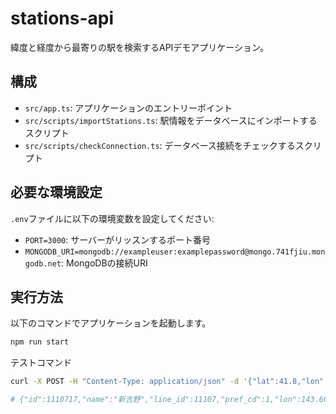 # stations-api

緯度と経度から最寄りの駅を検索するAPIデモアプリケーション。

## 構成

- `src/app.ts`: アプリケーションのエントリーポイント
- `src/scripts/importStations.ts`: 駅情報をデータベースにインポートするスクリプト
- `src/scripts/checkConnection.ts`: データベース接続をチェックするスクリプト

## 必要な環境設定

`.env`ファイルに以下の環境変数を設定してください:

  - `PORT=3000`: サーバーがリッスンするポート番号
  - `MONGODB_URI=mongodb://exampleuser:examplepassword@mongo.741fjiu.mongodb.net`: MongoDBの接続URI

## 実行方法

以下のコマンドでアプリケーションを起動します。

```bash
npm run start
```

テストコマンド
```bash
curl -X POST -H "Content-Type: application/json" -d '{"lat":41.8,"lon":143.7}' http://localhost:3000/nearest-station

# {"id":1110717,"name":"新吉野","line_id":11107,"pref_cd":1,"lon":143.608,"lat":42.7782,"weight":0,"e_sort":1110717}
```